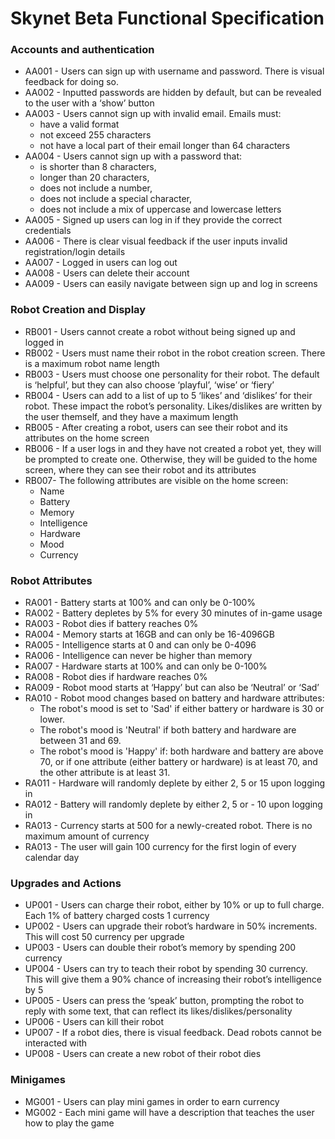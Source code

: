 # Skynet Beta Functional Specification

### Accounts and authentication
- AA001 - Users can sign up with username and password. There is visual feedback for doing so.
- AA002 - Inputted passwords are hidden by default, but can be revealed to the user with a ‘show’ button
- AA003 - Users cannot sign up with invalid email. Emails must:
	- have a valid format
	- not exceed 255 characters
	- not have a local part of their email longer than 64 characters
- AA004 - Users cannot sign up with a password that: 
	- is shorter than 8 characters,
	- longer than 20 characters,
	- does not include a number,
	- does not include a special character,
	- does not include a mix of uppercase and lowercase letters
- AA005 - Signed up users can log in if they provide the correct credentials
- AA006 - There is clear visual feedback if the user inputs invalid registration/login details
- AA007 - Logged in users can log out
- AA008 - Users can delete their account
- AA009 - Users can easily navigate between sign up and log in screens

### Robot Creation and Display
- RB001 - Users cannot create a robot without being signed up and logged in
- RB002 - Users must name their robot in the robot creation screen. There is a maximum robot name length
- RB003 - Users must choose one personality for their robot. The default is ‘helpful’, but they can also choose ‘playful’, ‘wise’ or ‘fiery’
- RB004 - Users can add to a list of up to 5 ‘likes’ and ‘dislikes’ for their robot. These impact the robot’s personality. Likes/dislikes are written by the user themself, and they have a maximum length
- RB005 - After creating a robot, users can see their robot and its attributes on the home screen
- RB006 - If a user logs in and they have not created a robot yet, they will be prompted to create one. Otherwise, they will be guided to the home screen, where they can see their robot and its attributes
- RB007- The following attributes are visible on the home screen:
	- Name
	- Battery
	- Memory
	- Intelligence
	- Hardware
	- Mood
	- Currency

### Robot Attributes
- RA001 - Battery starts at 100% and can only be 0-100%
- RA002 - Battery depletes by 5% for every 30 minutes of in-game usage
- RA003 - Robot dies if battery reaches 0%
- RA004 - Memory starts at 16GB and can only be 16-4096GB
- RA005 - Intelligence starts at 0 and can only be 0-4096
- RA006 - Intelligence can never be higher than memory
- RA007 - Hardware starts at 100% and can only be 0-100%
- RA008 - Robot dies if hardware reaches 0%
- RA009 - Robot mood starts at ‘Happy’ but can also be ‘Neutral’ or ‘Sad’
- RA010 - Robot mood changes based on battery and hardware attributes:
	- The robot's mood is set to 'Sad' if either battery or hardware is 30 or lower.
	- The robot's mood is 'Neutral' if both battery and hardware are between 31 and 69.
	- The robot's mood is 'Happy' if: both hardware and battery are above 70, or if one attribute (either battery or hardware) is at least 70, and the other attribute is at least 31.
- RA011 - Hardware will randomly deplete by either 2, 5 or 15 upon logging in
- RA012 - Battery will randomly deplete by either 2, 5 or - 10 upon logging in
- RA013 - Currency starts at 500 for a newly-created robot. There is no maximum amount of currency
- RA013 - The user will gain 100 currency for the first login of every calendar day

### Upgrades and Actions
- UP001 - Users can charge their robot, either by 10% or up to full charge. Each 1% of battery charged costs 1 currency
- UP002 - Users can upgrade their robot’s hardware in 50% increments. This will cost 50 currency per upgrade
- UP003 - Users can double their robot’s memory by spending 200 currency
- UP004 - Users can try to teach their robot by spending 30 currency. This will give them a 90% chance of increasing their robot’s intelligence by 5
- UP005 - Users can press the ‘speak’ button, prompting the robot to reply with some text, that can reflect its likes/dislikes/personality
- UP006 - Users can kill their robot
- UP007 - If a robot dies, there is visual feedback. Dead robots cannot be interacted with
- UP008 - Users can create a new robot of their robot dies

### Minigames
- MG001 - Users can play mini games in order to earn currency
- MG002 - Each mini game will have a description that teaches the user how to play the game